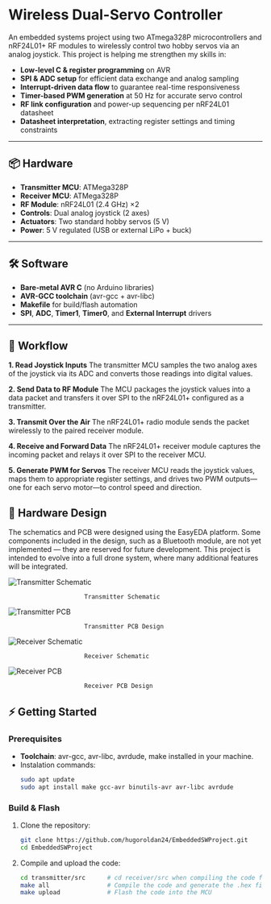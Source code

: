 # Wireless Dual-Servo Controller

An embedded systems project using two ATmega328P microcontrollers and nRF24L01+ RF modules to wirelessly control two hobby servos via an analog joystick. This project is helping me strengthen my skills in:

- **Low-level C & register programming** on AVR  
- **SPI & ADC setup** for efficient data exchange and analog sampling  
- **Interrupt-driven data flow** to guarantee real-time responsiveness  
- **Timer-based PWM generation** at 50 Hz for accurate servo control  
- **RF link configuration** and power-up sequencing per nRF24L01 datasheet  
- **Datasheet interpretation**, extracting register settings and timing constraints

---

## 📦 Hardware

- **Transmitter MCU**: ATMega328P  
- **Receiver MCU**: ATMega328P  
- **RF Module**: nRF24L01 (2.4 GHz) ×2  
- **Controls**: Dual analog joystick (2 axes)  
- **Actuators**: Two standard hobby servos (5 V)  
- **Power**: 5 V regulated (USB or external LiPo + buck)

---

## 🛠 Software

- **Bare-metal AVR C** (no Arduino libraries)  
- **AVR-GCC toolchain** (avr-gcc + avr-libc)  
- **Makefile** for build/flash automation  
- **SPI**, **ADC**, **Timer1**, **Timer0**, and **External Interrupt** drivers  

---

## 🚀 Workflow

**1. Read Joystick Inputs**
     The transmitter MCU samples the two analog axes of the joystick via its ADC and converts those readings into digital values.

**2. Send Data to RF Module**
     The MCU packages the joystick values into a data packet and transfers it over SPI to the nRF24L01+ configured as a transmitter.

**3. Transmit Over the Air**
     The nRF24L01+ radio module sends the packet wirelessly to the paired receiver module.

**4. Receive and Forward Data**
     The nRF24L01+ receiver module captures the incoming packet and relays it over SPI to the receiver MCU.

**5. Generate PWM for Servos**
     The receiver MCU reads the joystick values, maps them to appropriate register settings, and drives two PWM outputs—one for each servo motor—to control speed and direction.

## 📐 Hardware Design

The schematics and PCB were designed using the EasyEDA platform.
Some components included in the design, such as a Bluetooth module, are not yet implemented — they are reserved for future development. This project is intended to evolve into a full drone system, where many additional features will be integrated.

![Transmitter Schematic](https://github.com/user-attachments/assets/d5b1afed-d974-4106-89cc-b38593cf12ae)

                         Transmitter Schematic
                         
![Transmitter PCB](https://github.com/user-attachments/assets/9e38f744-572a-4651-82d0-967a80ed147d)

                         Transmitter PCB Design
                         
![Receiver Schematic](https://github.com/user-attachments/assets/96c0bca4-1b79-4047-a7ad-08504e7d9587)

                         Receiver Schematic

![Receiver PCB](https://github.com/user-attachments/assets/0c9b6157-9341-489c-88f9-ee28fdbc4d49)

                         Receiver PCB Design


## ⚡ Getting Started

### Prerequisites
- **Toolchain**: avr-gcc, avr-libc, avrdude, make installed in your machine.
- Instalation commands:
   ```bash
  sudo apt update
  sudo apt install make gcc-avr binutils-avr avr-libc avrdude
   ```

### Build & Flash
1. Clone the repository:
   ```bash
   git clone https://github.com/hugoroldan24/EmbeddedSWProject.git
   cd EmbeddedSWProject
    ```
2. Compile and upload the code:
    ```bash
    cd transmitter/src      # cd receiver/src when compiling the code from the receiver 
    make all                # Compile the code and generate the .hex file
    make upload             # Flash the code into the MCU
    ```
